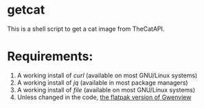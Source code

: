 # getcat
This is a shell script to get a cat image from TheCatAPI.

# Requirements:

1. A working install of *curl* (available on most GNU/Linux systems)
2. A working install of *jq* (available in most package managers)
3. A working install of *file* (available on most GNU/Linux systems)
4. Unless changed in the code, [the flatpak version of Gwenview](https://flathub.org/apps/org.kde.gwenview)
